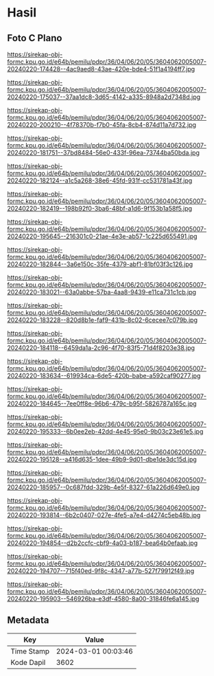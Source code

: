 # Hasil

## Foto C Plano

https://sirekap-obj-formc.kpu.go.id/e64b/pemilu/pdpr/36/04/06/20/05/3604062005007-20240220-174428--4ac9aed8-43ae-420e-bde4-51f1a4194ff7.jpg

https://sirekap-obj-formc.kpu.go.id/e64b/pemilu/pdpr/36/04/06/20/05/3604062005007-20240220-175037--37aa1dc8-3d65-4142-a335-8948a2d7348d.jpg

https://sirekap-obj-formc.kpu.go.id/e64b/pemilu/pdpr/36/04/06/20/05/3604062005007-20240220-200210--4f78370b-f7b0-45fa-8cb4-874d11a7d732.jpg

https://sirekap-obj-formc.kpu.go.id/e64b/pemilu/pdpr/36/04/06/20/05/3604062005007-20240220-181751--37bd8484-56e0-433f-96ea-73744ba50bda.jpg

https://sirekap-obj-formc.kpu.go.id/e64b/pemilu/pdpr/36/04/06/20/05/3604062005007-20240220-182124--a1c5a268-38e6-45fd-931f-cc531781a43f.jpg

https://sirekap-obj-formc.kpu.go.id/e64b/pemilu/pdpr/36/04/06/20/05/3604062005007-20240220-182419--198b92f0-3ba6-48bf-a1d6-9f153b1a58f5.jpg

https://sirekap-obj-formc.kpu.go.id/e64b/pemilu/pdpr/36/04/06/20/05/3604062005007-20240220-195645--216301c0-21ae-4e3e-ab57-1c225d655491.jpg

https://sirekap-obj-formc.kpu.go.id/e64b/pemilu/pdpr/36/04/06/20/05/3604062005007-20240220-182844--3a6e150c-35fe-4379-abf1-81bf03f3c126.jpg

https://sirekap-obj-formc.kpu.go.id/e64b/pemilu/pdpr/36/04/06/20/05/3604062005007-20240220-183021--63a0abbe-57ba-4aa8-9439-e11ca731c1cb.jpg

https://sirekap-obj-formc.kpu.go.id/e64b/pemilu/pdpr/36/04/06/20/05/3604062005007-20240220-183228--820d8b1e-faf9-431b-8c02-6cecee7c079b.jpg

https://sirekap-obj-formc.kpu.go.id/e64b/pemilu/pdpr/36/04/06/20/05/3604062005007-20240220-184118--6459da1a-2c96-4f70-83f5-71d4f8203e38.jpg

https://sirekap-obj-formc.kpu.go.id/e64b/pemilu/pdpr/36/04/06/20/05/3604062005007-20240220-183634--619934ca-6de5-420b-babe-a592caf90277.jpg

https://sirekap-obj-formc.kpu.go.id/e64b/pemilu/pdpr/36/04/06/20/05/3604062005007-20240220-184645--7ee0ff8e-96b6-479c-b95f-5826787a165c.jpg

https://sirekap-obj-formc.kpu.go.id/e64b/pemilu/pdpr/36/04/06/20/05/3604062005007-20240220-195333--6b0ee2eb-42dd-4e45-95e0-9b03c23e61e5.jpg

https://sirekap-obj-formc.kpu.go.id/e64b/pemilu/pdpr/36/04/06/20/05/3604062005007-20240220-195128--a416d635-1dee-49b9-9d01-dbe1de3dc15d.jpg

https://sirekap-obj-formc.kpu.go.id/e64b/pemilu/pdpr/36/04/06/20/05/3604062005007-20240220-185957--0c687fdd-329b-4e5f-8327-61a226d649e0.jpg

https://sirekap-obj-formc.kpu.go.id/e64b/pemilu/pdpr/36/04/06/20/05/3604062005007-20240220-193814--6b2c0407-027e-4fe5-a7e4-d4274c5eb48b.jpg

https://sirekap-obj-formc.kpu.go.id/e64b/pemilu/pdpr/36/04/06/20/05/3604062005007-20240220-194854--d2b2ccfc-cbf9-4a03-b187-bea64b0efaab.jpg

https://sirekap-obj-formc.kpu.go.id/e64b/pemilu/pdpr/36/04/06/20/05/3604062005007-20240220-194707--715f40ed-9f8c-4347-a77b-527f79912f49.jpg

https://sirekap-obj-formc.kpu.go.id/e64b/pemilu/pdpr/36/04/06/20/05/3604062005007-20240220-195903--546926ba-e3df-4580-8a00-31846fe6a145.jpg


## Metadata

| Key        | Value               |
| ---------- | ------------------- |
| Time Stamp | 2024-03-01 00:03:46 |
| Kode Dapil | 3602                |



